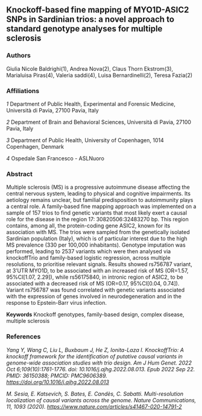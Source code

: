 ## Knockoff-based fine mapping of MYO1D-ASIC2 SNPs in Sardinian trios: a novel approach to standard genotype analyses for multiple sclerosis
### Authors 
Giulia Nicole Baldrighi(1), Andrea Nova(2), Claus Thorn Ekstrom(3), Marialuisa Piras(4), Valeria saddi(4), Luisa Bernardinelli(2), Teresa Fazia(2)

### Affiliations
*1* Department of Public Health, Experimental and Forensic Medicine, Università di Pavia, 27100 Pavia, Italy

*2* Department of Brain and Behavioral Sciences, Università di Pavia, 27100 Pavia, Italy

*3* Department of Public Health, University of Copenhagen, 1014 Copenhagen, Denmark

*4* Ospedale San Francesco - ASLNuoro


### Abstract 
Multiple sclerosis (MS) is a progressive autoimmune disease affecting the central nervous system, leading to physical and cognitive impairments. Its aetiology remains unclear, but familial predisposition to autoimmunity plays a central role.  A family-based fine mapping approach was implemented on a sample of 157 trios to find genetic variants that most likely exert a causal role for the disease in the region 17: 30820506:32483270 bp. This region contains, among all, the protein-coding gene ASIC2, known for its association with MS. The trios were sampled from the genetically isolated Sardinian population (Italy), which is of particular interest due to the high MS prevalence (330 per 100,000 inhabitants). Genotype imputation was performed, leading to 2537 variants which were then analysed via knockoffTrio and family-based logistic regression, across multiple resolutions, to prioritise relevant signals. 
Results showed rs756787 variant, at 3’UTR MYO1D, to be associated with an increased risk of MS (OR=1.57, 95%CI[1.07, 2.29]), while rs56175840, in intronic region of ASIC2, to be associated with a decreased risk of MS (OR=0.17, 95%CI[0.04, 0.74]). Variant rs756787 was found correlated with genetic variants associated with the expression of genes involved in neurodegeneration and in the response to Epstein-Barr virus infection.


**Keywords**
Knockoff genotypes, family-based design, complex disease, multiple sclerosis


### References
*Yang Y, Wang C, Liu L, Buxbaum J, He Z, Ionita-Laza I. KnockoffTrio: A knockoff framework for the identification of putative causal variants in genome-wide association studies with trio design. Am J Hum Genet. 2022 Oct 6;109(10):1761-1776. doi: 10.1016/j.ajhg.2022.08.013. Epub 2022 Sep 22. PMID: 36150388; PMCID: PMC9606389. https://doi.org/10.1016/j.ajhg.2022.08.013*

*M. Sesia, E. Katsevich, S. Bates, E. Candès, C. Sabatti. Multi-resolution localization of causal variants across the genome.  Nature Communications, 11, 1093 (2020). https://www.nature.com/articles/s41467-020-14791-2*
